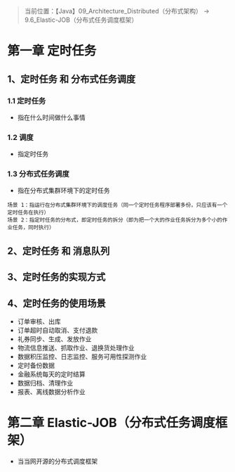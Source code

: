 > 当前位置：【Java】09_Architecture_Distributed（分布式架构） -> 9.6_Elastic-JOB（分布式任务调度框架）



# 第一章 定时任务

## 1、定时任务 和 分布式任务调度

### 1.1 定时任务

- 指在什么时间做什么事情



### 1.2 调度

- 指定时任务



### 1.3 分布式任务调度

- 指在分布式集群环境下的定时任务

```
场景 1：指运⾏在分布式集群环境下的调度任务（同⼀个定时任务程序部署多份，只应该有⼀个定时任务在执⾏）
场景 2：指定时任务的分布式，即定时任务的拆分（即为把⼀个⼤的作业任务拆分为多个⼩的作业任务，同时执⾏）
```







## 2、定时任务 和 消息队列



## 3、定时任务的实现⽅式



## 4、定时任务的使用场景

- 订单审核、出库
- 订单超时⾃动取消、⽀付退款
- 礼券同步、⽣成、发放作业
- 物流信息推送、抓取作业、退换货处理作业
- 数据积压监控、⽇志监控、服务可⽤性探测作业
- 定时备份数据
- ⾦融系统每天的定时结算
- 数据归档、清理作业
- 报表、离线数据分析作业



# 第二章 Elastic-JOB（分布式任务调度框架）

- 当当⽹开源的分布式调度框架
